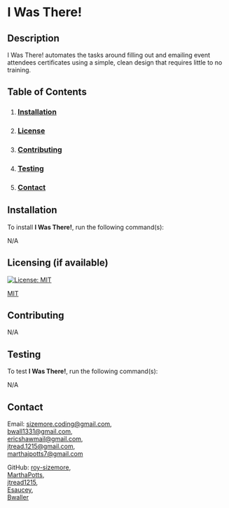 # **I Was There!**

  ## **Description**
  
  I Was There! automates the tasks around filling out and emailing event attendees certificates using a simple, clean design that requires little to no training.
  
  ## **Table of Contents**
  
  1. ### [Installation](#installation)
  
  2. ### [License](#license)
  
  3. ### [Contributing](#contributing)
  
  4. ### [Testing](#testing)
  
  5. ### [Contact](#contact)
  
  ## **Installation**
  
  To install **I Was There!**, run the following command(s):
  
  N/A
  
  ## **Licensing** (if available)
  
  
  
  [![License: MIT](https://img.shields.io/badge/License-MIT-yellow.svg)](https://opensource.org/licenses/MIT)
  
  [MIT](https://opensource.org/licenses/MIT)
    
  ## **Contributing**
  
  N/A
  
  ## **Testing**
  
  To test **I Was There!**, run the following command(s):
  
  N/A
    
  ## **Contact**
  
  Email: sizemore.coding@gmail.com,
  <br>bwall1331@gmail.com,
  <br>ericshawmail@gmail.com,
  <br>jtread.1215@gmail.com,
  <br>marthajpotts7@gmail.com

  GitHub: [roy-sizemore](https://github.com/roy-sizemore/), <br>
          [MarthaPotts](https://github.com/MarthaPotts), <br>
          [jtread1215](https://github.com/jtread1215/), <br>
          [Esaucey](https://github.com/Esaucey), <br>
          [Bwaller](https://github.com/Bwaller1331)
          
          
  
